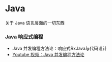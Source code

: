 # Java

关于 Java 语言层面的一切东西

### Java 响应式编程

* Java 并发编程方法论：响应式RxJava与代码设计
* [Youtube 视频：Java 并发编程方法论](https://www.youtube.com/playlist?list=PL95Ey4rht7980EH8yr7SLBvj9XSE1ggdy)

